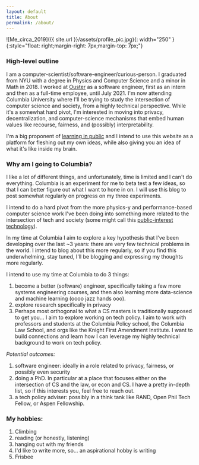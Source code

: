 ```yaml
---
layout: default
title: About
permalink: /about/
---
```

![Me_circa_2019]({{ site.url }}/assets/profile_pic.jpg){: width="250" }{:style="float: right;margin-right: 7px;margin-top: 7px;"}
<!-- For figuring out captions may be worth looking into this link
https://stackoverflow.com/questions/19331362/using-an-image-caption-in-markdown-jekyll
-->
### **High-level outline**
I am a computer-scientist/software-engineer/curious-person. I graduated from NYU with a degree in Physics and Computer Science and a minor in Math in 2018. I worked at [Ouster] as a software engineer, first as an intern and then as a full-time employee, until July 2021. I'm now attending Columbia University where I'll be trying to study the intersection of computer science and society, from a highly technical perspective. While it's a somewhat hard pivot, I'm interested in moving into privacy, decentralization, and computer-science mechanisms that embed human values like recourse, fairness, and (possibly) interpretability.


I'm a big proponent of [learning in public] and I intend to use this website as a platform for fleshing out my own ideas, while also giving you an idea of what it's like inside my brain. 

### **Why am I going to Columbia?**

I like a lot of different things, and unfortunately, time is limited and I can't do everything. Columbia is an experiment for me to beta test a few ideas, so that I can better figure out what I want to hone in on. I will use this blog to post somewhat regularly on progress on my three experiments.

I intend to do a hard pivot from the more physics-y and performance-based computer science work I've been doing into something more related to the intersection of tech and society (some might call this [public-interest technology](https://blog.usejournal.com/resources-for-working-in-public-interest-technology-78a74e7fd712?gi=ca4d625feb55)).

In my time at Columbia I aim to explore a key hypothesis that I've been developing over the last ~3 years:
there are very few technical problems in the world. I intend to blog about this more regularly, so if you find this underwhelming, stay tuned, I'll be blogging and expressing my thoughts more regularly.

I intend to use my time at Columbia to do 3 things:
1. become a better (software) engineer, specifically taking a few more systems engineering courses, and then also learning more data-science and machine learning (oooo jazz hands ooo).
2. explore research specifically in privacy 
3. Perhaps most orthogonal to what a CS masters is traditionally supposed to get you... I aim to explore working on tech policy. I aim to work with professors and students at the Columbia Policy school, the Columbia Law School, and orgs like the Knight First Amendment Institute. I want to build connections and learn how I can leverage my highly technical background to work on tech policy.

*Potential outcomes:*

1. software engineer: ideally in a role related to privacy, fairness, or possibly even security
2. doing a PhD. In particular at a place that focuses either on the intersection of CS and the law, or econ and CS. I have a pretty in-depth list, so if this interests you, feel free to reach out.
3. a tech policy adviser: possibly in a think tank like RAND, Open Phil Tech Fellow, or Aspen Fellowship.

### **My hobbies:**
1. Climbing
2. reading (or honestly, listening)
3. hanging out with my friends
4. I'd like to write more, so... an aspirational hobby is writing
5. Frisbee



[Ouster]: https://www.ouster.com
[learning in public]:  https://www.swyx.io/learn-in-public/ 

